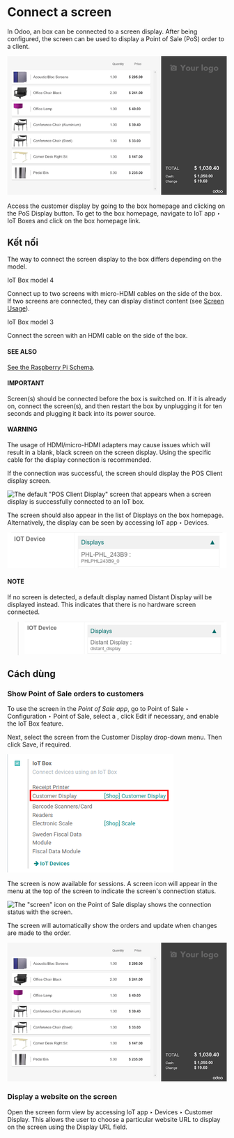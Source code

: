 # Connect a screen

In Odoo, an  box can be connected to a screen display. After being
configured, the screen can be used to display a Point of Sale (PoS) order to a client.

![image](screen/screen-pos-client-display.png)

Access the customer display by going to the  box homepage and
clicking on the PoS Display button. To get to the  box
homepage, navigate to IoT app ‣ IoT Boxes and click on the  box homepage link.

## Kết nối

The way to connect the screen display to the  box differs depending
on the model.

IoT Box model 4

Connect up to two screens with micro-HDMI cables on the side of the  box. If two screens are connected, they can display distinct content (see
[Screen Usage](#iot-usage-screen)).

IoT Box model 3

Connect the screen with an HDMI cable on the side of the  box.

#### SEE ALSO
[See the Raspberry Pi Schema](../../../sales/point_of_sale/configuration/pos_iot.md#pos-pos-iot-connect-schema).

#### IMPORTANT
Screen(s) should be connected before the  box is switched on. If
it is already on, connect the screen(s), and then restart the 
box by unplugging it for ten seconds and plugging it back into its power source.

#### WARNING
The usage of HDMI/micro-HDMI adapters may cause issues which will result in a blank, black screen
on the screen display. Using the specific cable for the display connection is recommended.

If the connection was successful, the screen should display the POS Client display
screen.

![The default "POS Client Display" screen that appears when a screen display is successfully
connected to an IoT box.](screen/screen-pos-client-display-no-order.png)

The screen should also appear in the list of Displays on the  box homepage. Alternatively, the display can be seen by accessing IoT app
‣ Devices.

![An example of a screen display name shown on the IoT Box Home Page.](screen/screen-screen-name-example.png)

#### NOTE
If no screen is detected, a default display named Distant Display will be displayed
instead. This indicates that there is no hardware screen connected.

> ![The "Distant Display" screen name will be used if no screen is detected.](screen/screen-no-screen.png)

<a id="iot-usage-screen"></a>

## Cách dùng

### Show Point of Sale orders to customers

To use the screen in the *Point of Sale app*, go to Point of Sale ‣
Configuration ‣ Point of Sale, select a , click Edit if
necessary, and enable the IoT Box feature.

Next, select the screen from the Customer Display drop-down menu. Then click
Save, if required.

![Connect the screen display to the Point of Sale app.](screen/screen-pos-screen-config.png)

The screen is now available for  sessions. A screen icon will appear in
the menu at the top of the screen to indicate the screen's connection status.

![The "screen" icon on the Point of Sale display shows the connection status with the
screen.](screen/screen-pos-icon.png)

The screen will automatically show the  orders and update when changes
are made to the order.

![An example of a PoS order on a screen display.](screen/screen-pos-client-display.png)

### Display a website on the screen

Open the screen form view by accessing IoT app ‣ Devices ‣ Customer Display.
This allows the user to choose a particular website URL to display on the screen using the
Display URL field.
